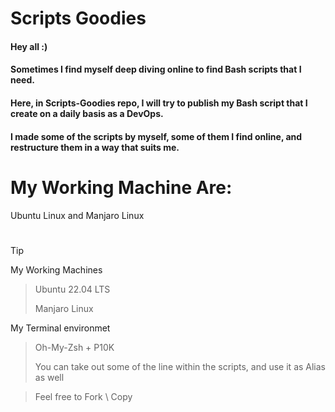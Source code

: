 # Scripts Goodies

#### Hey all :)
#### Sometimes I find myself deep diving online to find Bash scripts that I need.
#### Here, in Scripts-Goodies repo, I will try to publish my Bash script that I create on a daily basis as a DevOps.
#### I made some of the scripts by myself, some of them I find online, and restructure them in a way that suits me.

# My Working Machine Are:
Ubuntu Linux and Manjaro Linux

# 
> [!TIP]
> My Working Machines
> > Ubuntu 22.04 LTS
> > 
> > Manjaro Linux
> 
> My Terminal environmet
> > Oh-My-Zsh + P10K
> > 
> > You can take out some of the line within the scripts, and use it as Alias as well
>
> > Feel free to Fork \ Copy